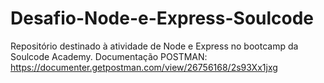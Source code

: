 # Desafio-Node-e-Express-Soulcode
Repositório destinado à atividade de Node e Express no bootcamp da Soulcode Academy.
Documentação POSTMAN: https://documenter.getpostman.com/view/26756168/2s93Xx1jxg
